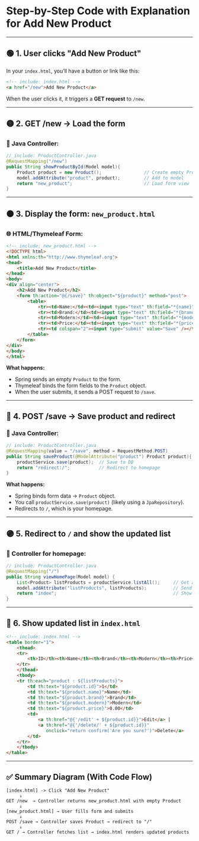 # Step-by-Step Code with Explanation for Add New Product

---

## 🟢 1. User clicks "Add New Product"

In your `index.html`, you’ll have a button or link like this:

```html
<!-- include: index.html -->
<a href="/new">Add New Product</a>
```

When the user clicks it, it triggers a **GET request** to `/new`.

---

## 🟡 2. GET /new → Load the form

### 🔧 Java Controller:

```java
// include: ProductController.java
@RequestMapping("/new")
public String showProductById(Model model){
    Product product = new Product();                // Create empty Product
    model.addAttribute("product", product);         // Add to model
    return "new_product";                           // Load form view
}
```

---

## 🟠 3. Display the form: `new_product.html`

### 🌐 HTML/Thymeleaf Form:

```html
<!-- include: new_product.html -->
<!DOCTYPE html>
<html xmlns:th="http://www.thymeleaf.org">
<head>
    <title>Add New Product</title>
</head>
<body>
<div align="center">
    <h2>Add New Product</h2>
    <form th:action="@{/save}" th:object="${product}" method="post">
        <table>
            <tr><td>Name:</td><td><input type="text" th:field="*{name}" /></td></tr>
            <tr><td>Brand:</td><td><input type="text" th:field="*{brand}" /></td></tr>
            <tr><td>Modern:</td><td><input type="text" th:field="*{modern}" /></td></tr>
            <tr><td>Price:</td><td><input type="text" th:field="*{price}" /></td></tr>
            <tr><td colspan="2"><input type="submit" value="Save" /></td></tr>
        </table>
    </form>
</div>
</body>
</html>
```

**What happens:**
- Spring sends an empty `Product` to the form.
- Thymeleaf binds the form fields to the `Product` object.
- When the user submits, it sends a POST request to `/save`.

---

## 🔴 4. POST /save → Save product and redirect

### 🔧 Java Controller:

```java
// include: ProductController.java
@RequestMapping(value = "/save", method = RequestMethod.POST)
public String saveProduct(@ModelAttribute("product") Product product){
    productService.save(product);  // Save to DB
    return "redirect:/";           // Redirect to homepage
}
```

**What happens:**
- Spring binds form data → `Product` object.
- You call `productService.save(product)` (likely using a `JpaRepository`).
- Redirects to `/`, which is your homepage.

---

## 🟣 5. Redirect to `/` and show the updated list

### 🔧 Controller for homepage:

```java
// include: ProductController.java
@RequestMapping("/")
public String viewHomePage(Model model) {
    List<Product> listProducts = productService.listAll();     // Get all products
    model.addAttribute("listProducts", listProducts);          // Send to view
    return "index";                                            // Show index.html
}
```

---

## 🔵 6. Show updated list in `index.html`

```html
<!-- include: index.html -->
<table border="1">
    <thead>
    <tr>
        <th>ID</th><th>Name</th><th>Brand</th><th>Modern</th><th>Price</th><th>Action</th>
    </tr>
    </thead>
    <tbody>
    <tr th:each="product : ${listProducts}">
        <td th:text="${product.id}">1</td>
        <td th:text="${product.name}">Name</td>
        <td th:text="${product.brand}">Brand</td>
        <td th:text="${product.modern}">Modern</td>
        <td th:text="${product.price}">0.00</td>
        <td>
            <a th:href="@{'/edit' + ${product.id}}">Edit</a> |
            <a th:href="@{'/delete/' + ${product.id}}"
               onclick="return confirm('Are you sure?')">Delete</a>
        </td>
    </tr>
    </tbody>
</table>
```

---

## ✅ Summary Diagram (With Code Flow)

```plaintext
[index.html] -> Click "Add New Product"
     ↓
GET /new  → Controller returns new_product.html with empty Product
     ↓
[new_product.html] → User fills form and submits
     ↓
POST /save → Controller saves Product → redirect to "/"
     ↓
GET / → Controller fetches list → index.html renders updated products
```
